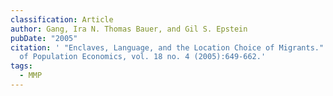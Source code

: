 ```yaml
---
classification: Article
author: Gang, Ira N. Thomas Bauer, and Gil S. Epstein
pubDate: "2005"
citation: ' "Enclaves, Language, and the Location Choice of Migrants." Journal
  of Population Economics, vol. 18 no. 4 (2005):649-662.'
tags:
  - MMP
---
```

